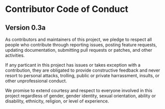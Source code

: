 # Contributor Code of Conduct
## Version 0.3a

As contributors and maintainers of this project, we pledge to respect all people who contribute through reporting issues, posting feature requests, updating documentation,  submitting pull requests or patches, and other activities.

If any particant in this project has issues or takes exception with a contribution, they are obligated to provide constructive feedback and never resort to personal attacks, trolling, public or private harrassment, insults, or other unprofessional conduct.

We promise to extend courtesy and respect to everyone involved in this project regardless of gender, gender identity, sexual orientation, ability or disability, ethnicity, religion, or level of  experience.
